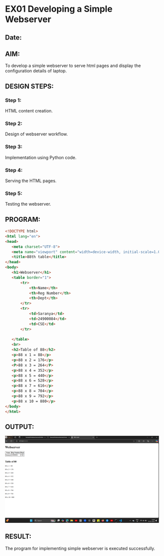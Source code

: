 
# EX01 Developing a Simple Webserver
## Date:

## AIM:
To develop a simple webserver to serve html pages and display the configuration details of laptop.

## DESIGN STEPS:
### Step 1: 
HTML content creation.

### Step 2:
Design of webserver workflow.

### Step 3:
Implementation using Python code.

### Step 4:
Serving the HTML pages.

### Step 5:
Testing the webserver.

## PROGRAM:
 ```html
<!DOCTYPE html>
<html lang="en">
<head>
    <meta charset="UTF-8">
    <meta name="viewport" content="width=device-width, initial-scale=1.0">
    <title>88th table</title>
</head>
<body>
    <h1>Webserver</h1>
    <table border="1">
        <tr>
            <th>Name</th>
            <th>Reg Number</th>
            <th>Dept</th>
        </tr>
        <tr>
            <td>Saranya</td>
            <td>24900084</td>
            <td>CSE</td>
        </tr>
       
    </table>
    <br>
    <h2>Table of 88</h2>
    <p>88 x 1 = 88</p>
    <p>88 x 2 = 176</p>
    <P>88 x 3 = 264</P>
    <p>88 x 4 = 352</p>
    <p>88 x 5 = 440</p>
    <p>88 x 6 = 528</p>
    <p>88 x 7 = 616</p>
    <p>88 x 8 = 704</p>
    <p>88 x 9 = 792</p>
    <p>88 x 10 = 880</p>
</body>
</html>
 ```

## OUTPUT:
![Output](./static/ss.png)

## RESULT:
The program for implementing simple webserver is executed successfully.
